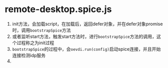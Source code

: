 # remote-desktop.spice.js

1. init方法，会加载script，在加载后，返回defer对象，并在defer对象promise时，调用`bootstrapSpice`​方法
2. 或者监听start方法，触发start方法时，进行`bootstrapSpice`​方法的调用，这个过程称之为init过程
3. ​`bootstrapSpice`​的过程中，会`oevdi.run(config)`​启动spice连接，并且开始连接检测idp服务
4. ‍

